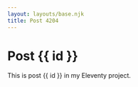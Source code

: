 ```yaml
---
layout: layouts/base.njk
title: Post 4204
---
```


# Post {{ id }}

This is post {{ id }} in my Eleventy project.
